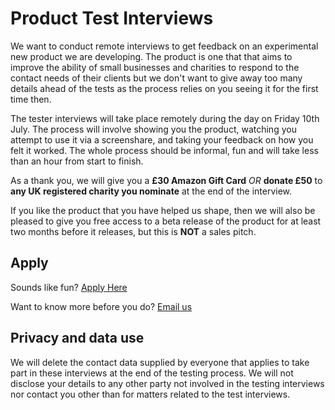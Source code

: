 # Product Test Interviews

We want to conduct remote interviews to get feedback on an experimental new product we are developing. The product is one that that aims to improve the ability of small businesses and charities to respond to the contact needs of their clients but we don't want to give away too many details ahead of the tests as the process relies on you seeing it for the first time then.

The tester interviews will take place remotely during the day on Friday 10th July. The process will involve showing you the product, watching you attempt to use it via a screenshare, and taking your feedback on how you felt it worked. The whole process should be informal, fun and will take less than an hour from start to finish.

As a thank you, we will give you a **£30 Amazon Gift Card** *OR* **donate £50** to **any UK registered charity you nominate** at the end of the interview.

If you like the product that you have helped us shape, then we will also be pleased to give you free access to a beta release of the product for at least two months before it releases, but this is **NOT** a sales pitch.

## Apply

Sounds like fun? [Apply Here](https://forms.gle/a32RsuuH2FvBLU1M9)

Want to know more before you do? [Email us](mailto:hello@aplisay.com?subject=user%20testing%20on%2010th%20July)

## Privacy and data use

We will delete the contact data supplied by everyone that applies to take part in these interviews at the end of the testing process. We will not disclose your details to any other party not involved in the testing interviews nor contact you other than for matters related to the test interviews.
